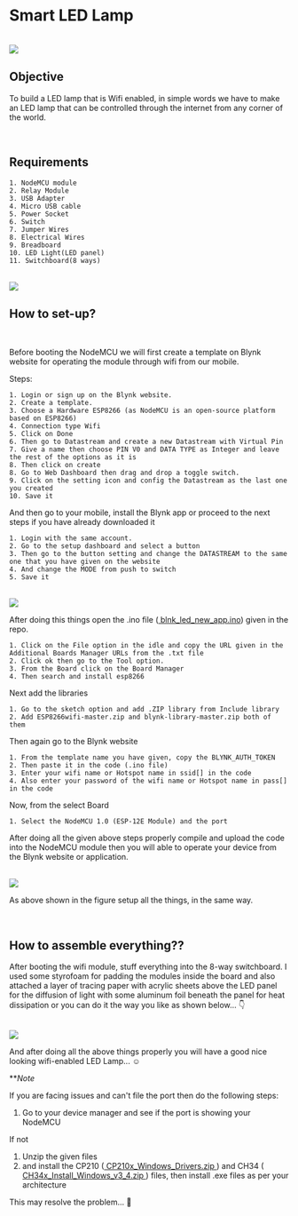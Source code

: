 # Smart LED Lamp

<br>
<img src="final_product.png">
<br>


## Objective
    
To build a LED lamp that is Wifi enabled, in simple words we have to make an LED lamp that can be controlled through the internet from any corner of the world.

<br>

## Requirements

    1. NodeMCU module
    2. Relay Module
    3. USB Adapter
    4. Micro USB cable
    5. Power Socket
    6. Switch
    7. Jumper Wires
    8. Electrical Wires
    9. Breadboard
    10. LED Light(LED panel)
    11. Switchboard(8 ways)

<br>
<img src="labels.png">
<br>

## How to set-up?
<br>


Before booting the NodeMCU we will first create a template on Blynk website for operating the module through wifi from our mobile.

Steps:

    1. Login or sign up on the Blynk website.
    2. Create a template.
    3. Choose a Hardware ESP8266 (as NodeMCU is an open-source platform based on ESP8266)
    4. Connection type Wifi
    5. Click on Done
    6. Then go to Datastream and create a new Datastream with Virtual Pin
    7. Give a name then choose PIN V0 and DATA TYPE as Integer and leave the rest of the options as it is
    8. Then click on create
    8. Go to Web Dashboard then drag and drop a toggle switch.
    9. Click on the setting icon and config the Datastream as the last one you created
    10. Save it

And then go to your mobile, install the Blynk app or proceed to the next steps if you have already downloaded it 

    1. Login with the same account.
    2. Go to the setup dashboard and select a button
    3. Then go to the button setting and change the DATASTREAM to the same one that you have given on the website
    4. And change the MODE from push to switch
    5. Save it


<br>
<img src="intregration.png">
<br>


After doing this things open the .ino file (<a href="blnk_led_new_app/blnk_led_new_app.ino"> blnk_led_new_app.ino</a>) given in the repo.

    1. Click on the File option in the idle and copy the URL given in the Additional Boards Manager URLs from the .txt file
    2. Click ok then go to the Tool option.
    3. From the Board click on the Board Manager
    4. Then search and install esp8266

Next add the libraries

    1. Go to the sketch option and add .ZIP library from Include library
    2. Add ESP8266wifi-master.zip and blynk-library-master.zip both of them

Then again go to the Blynk website

    1. From the template name you have given, copy the BLYNK_AUTH_TOKEN
    2. Then paste it in the code (.ino file)
    3. Enter your wifi name or Hotspot name in ssid[] in the code
    4. Also enter your password of the wifi name or Hotspot name in pass[] in the code

Now, from the select Board
    
    1. Select the NodeMCU 1.0 (ESP-12E Module) and the port

After doing all the given above steps properly compile and upload the code into the NodeMCU module then you will able to operate your device from the Blynk website or application.

<br>
<img src="connection.png">


As above shown in the figure setup all the things, in the same way.

<br>

## How to assemble everything??
    
After booting the wifi module, stuff everything into the 8-way switchboard. I used some styrofoam for padding the modules inside the board and also attached a layer of tracing paper with acrylic sheets above the LED panel for the diffusion of light with some aluminum foil beneath the panel for heat dissipation or you can do it the way you like as shown below... 👇

<br>
<img src="insight.png">
<br>

And after doing all the above things properly you will have a good nice looking wifi-enabled LED Lamp... ☺️

**_Note_ 

If you are facing issues and can't file the port then do the following steps:

1.  Go to your device manager and see if the port is showing your NodeMCU 

If not

1. Unzip the given files
2. and install the CP210 (<a href="CP210x_Windows_Drivers.zip"> CP210x_Windows_Drivers.zip </a>) and CH34 (<a href="CH34x_Install_Windows_v3_4.zip"> CH34x_Install_Windows_v3_4.zip </a>) files, then install .exe files as per your architecture

This may resolve the problem... 🥴
